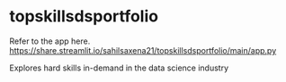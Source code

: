 # topskillsdsportfolio


Refer to the app here. https://share.streamlit.io/sahilsaxena21/topskillsdsportfolio/main/app.py

Explores hard skills in-demand in the data science industry
